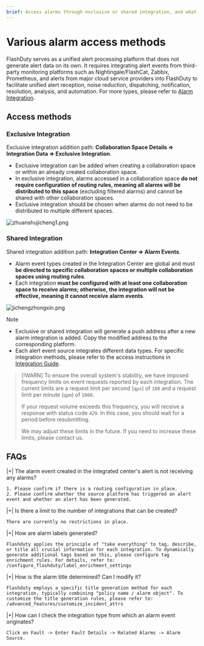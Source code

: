 ```yaml
---
brief: Access alarms through exclusive or shared integration, and what is the difference between exclusive and shared integration?
---
```


# Various alarm access methods

FlashDuty serves as a unified alert processing platform that does not generate alert data on its own. It requires integrating alert events from third-party monitoring platforms such as Nightingale/FlashCat, Zabbix, Prometheus, and alerts from major cloud service providers into FlashDuty to facilitate unified alert reception, noise reduction, dispatching, notification, resolution, analysis, and automation. For more types, please refer to [Alarm Integration](/integration_guide/alert_integration/custom_alert_integration_guide).

## Access methods

### Exclusive Integration
Exclusive integration addition path: **Collaboration Space Details => Integration Data => Exclusive Integration**.
- Exclusive integration can be added when creating a collaboration space or within an already created collaboration space.
- In exclusive integration, alarms accessed in a collaboration space **do not require configuration of routing rules, meaning all alarms will be distributed to this space** (excluding filtered alarms) and cannot be shared with other collaboration spaces.
- Exclusive integration should be chosen when alarms do not need to be distributed to multiple different spaces.

![zhuanshujicheng1.png](https://fcdoc.github.io/img/zh/OjUArE19Yq2a3UdlhEmLR_3NvXfy2pvEnGf2ZYBpIxE.avif)

### Shared Integration
Shared integration addition path: **Integration Center => Alarm Events**.
- Alarm event types created in the Integration Center are global and must **be directed to specific collaboration spaces or multiple collaboration spaces using routing rules**.
- Each integration **must be configured with at least one collaboration space to receive alarms; otherwise, the integration will not be effective, meaning it cannot receive alarm events**.

![jichengzhongxin.png](https://fcdoc.github.io/img/zh/Ag1OnefntjpAjD-qq6fCgotIHvpQl1F-G2kc9VC7WAs.avif)

> [!NOTE]
> - Exclusive or shared integration will generate a push address after a new alarm integration is added. Copy the modified address to the corresponding platform.
> - Each alert event source integrates different data types. For specific integration methods, please refer to the access instructions in [Integration Guide](/integration_guide/alert_integration/custom_alert_integration_guide).

> [!WARN]
> To ensure the overall system's stability, we have imposed frequency limits on event requests reported by each integration. The current limits are a request limit per second (`qps`) of `100` and a request limit per minute (`qpm`) of `1000`.
>
> If your request volume exceeds this frequency, you will receive a response with status code `429`. In this case, you should wait for a period before resubmitting.
>
> We may adjust these limits in the future. If you need to increase these limits, please contact us.

## FAQs

|+| The alarm event created in the integrated center's alert is not receiving any alarms?

    1. Please confirm if there is a routing configuration in place.
    2. Please confirm whether the source platform has triggered an alert event and whether an alert has been generated.

|+| Is there a limit to the number of integrations that can be created?

    There are currently no restrictions in place.

|+| How are alarm labels generated?

    Flashduty applies the principle of "take everything" to tag, describe, or title all crucial information for each integration. To dynamically generate additional tags based on this, please configure tag enrichment rules. For details, refer to: /configure_flashduty/label_enrichment_settings

|+| How is the alarm title determined? Can I modify it?

    Flashduty employs a specific title generation method for each integration, typically combining "policy name / alarm object". To customize the title generation rules, please refer to: /advanced_features/customize_incident_attrs

|+| How can I check the integration type from which an alarm event originates?

    Click on Fault -> Enter Fault Details -> Related Alarms -> Alarm Source.
